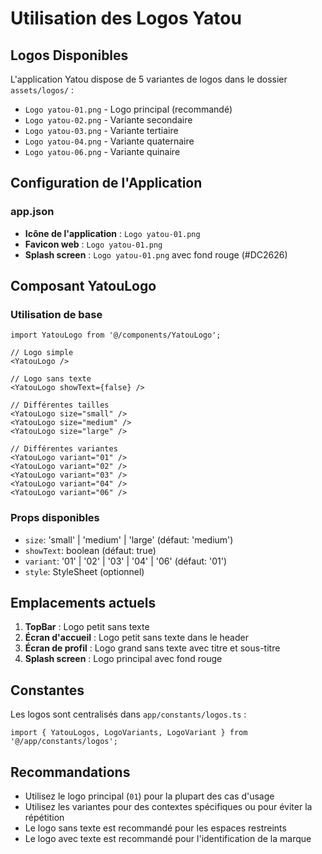 # Utilisation des Logos Yatou

## Logos Disponibles

L'application Yatou dispose de 5 variantes de logos dans le dossier `assets/logos/` :

- `Logo yatou-01.png` - Logo principal (recommandé)
- `Logo yatou-02.png` - Variante secondaire
- `Logo yatou-03.png` - Variante tertiaire
- `Logo yatou-04.png` - Variante quaternaire
- `Logo yatou-06.png` - Variante quinaire

## Configuration de l'Application

### app.json
- **Icône de l'application** : `Logo yatou-01.png`
- **Favicon web** : `Logo yatou-01.png`
- **Splash screen** : `Logo yatou-01.png` avec fond rouge (#DC2626)

## Composant YatouLogo

### Utilisation de base
```tsx
import YatouLogo from '@/components/YatouLogo';

// Logo simple
<YatouLogo />

// Logo sans texte
<YatouLogo showText={false} />

// Différentes tailles
<YatouLogo size="small" />
<YatouLogo size="medium" />
<YatouLogo size="large" />

// Différentes variantes
<YatouLogo variant="01" />
<YatouLogo variant="02" />
<YatouLogo variant="03" />
<YatouLogo variant="04" />
<YatouLogo variant="06" />
```

### Props disponibles
- `size`: 'small' | 'medium' | 'large' (défaut: 'medium')
- `showText`: boolean (défaut: true)
- `variant`: '01' | '02' | '03' | '04' | '06' (défaut: '01')
- `style`: StyleSheet (optionnel)

## Emplacements actuels

1. **TopBar** : Logo petit sans texte
2. **Écran d'accueil** : Logo petit sans texte dans le header
3. **Écran de profil** : Logo grand sans texte avec titre et sous-titre
4. **Splash screen** : Logo principal avec fond rouge

## Constantes

Les logos sont centralisés dans `app/constants/logos.ts` :

```tsx
import { YatouLogos, LogoVariants, LogoVariant } from '@/app/constants/logos';
```

## Recommandations

- Utilisez le logo principal (`01`) pour la plupart des cas d'usage
- Utilisez les variantes pour des contextes spécifiques ou pour éviter la répétition
- Le logo sans texte est recommandé pour les espaces restreints
- Le logo avec texte est recommandé pour l'identification de la marque





